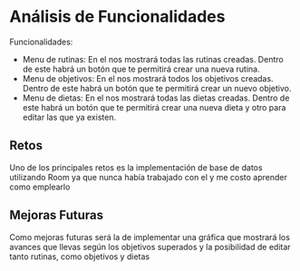 # Análisis de Funcionalidades

Funcionalidades:
-  Menu de rutinas: En el nos mostrará todas las rutinas creadas. Dentro de este habrá un botón que te permitirá crear una nueva rutina.
-  Menu de objetivos: En el nos mostrará todos los objetivos creadas. Dentro de este habrá un botón que te permitirá crear un nuevo objetivo.
-  Menu de dietas: En el nos mostrará todas las dietas creadas. Dentro de este habrá un botón que te permitirá crear una nueva dieta y otro para editar las que ya existen.


## Retos

Uno de los principales retos es la implementación de base de datos utilizando Room ya que nunca había trabajado con el y me costo aprender como emplearlo

## Mejoras Futuras

Como mejoras futuras será la de implementar una gráfica que mostrará los avances que llevas según los objetivos superados y la posibilidad de editar tanto rutinas,
como  objetivos y dietas
